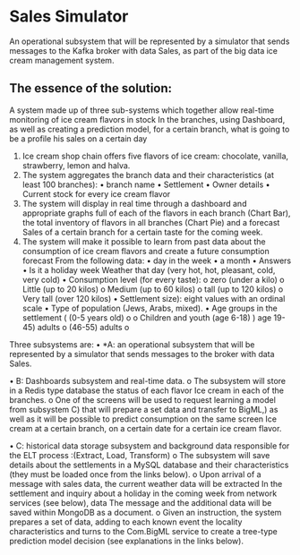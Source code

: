 # Sales Simulator
An operational subsystem that will be represented by a simulator that sends messages to the Kafka broker with data
Sales, as part of the big data ice cream management system.


## The essence of the solution:
A system made up of three sub-systems which together allow real-time monitoring of ice cream flavors in stock
In the branches, using Dashboard, as well as creating a prediction model, for a certain branch, what is going to be a profile
his sales on a certain day
1. Ice cream shop chain offers five flavors of ice cream: chocolate, vanilla, strawberry, lemon and halva.
2. The system aggregates the branch data and their characteristics (at least 100 branches):
• branch name
• Settlement
• Owner details
• Current stock for every ice cream flavor
3. The system will display in real time through a dashboard and appropriate graphs full of each of the flavors
in each branch (Chart Bar), the total inventory of flavors in all branches (Chart Pie) and a forecast
Sales of a certain branch for a certain taste for the coming week.
4. The system will make it possible to learn from past data about the consumption of ice cream flavors and create a future consumption forecast
From the following data:
• day in the week
• a month
• Answers
• Is it a holiday week
Weather that day (very hot, hot, pleasant, cold, very cold)
• Consumption level (for every taste):
o zero (under a kilo)
o Little (up to 20 kilos)
o Medium (up to 60 kilos)
o tall (up to 120 kilos)
o Very tall (over 120 kilos)
• Settlement size): eight values with an ordinal scale
• Type of population (Jews, Arabs, mixed).
• Age groups in the settlement (
(0-5 years old) o
o Children and youth (age 6-18)
) age 19-45) adults o
(46-55) adults o

Three subsystems are:
• *A: an operational subsystem that will be represented by a simulator that sends messages to the broker with data
Sales.

• B: Dashboards subsystem and real-time data.
o The subsystem will store in a Redis type database the status of each flavor
Ice cream in each of the branches.
o One of the screens will be used to request learning a model from subsystem C) that will prepare a set
data and transfer to BigML,) as well as it will be possible to predict consumption on the same screen
Ice cream at a certain branch, on a certain date for a certain ice cream flavor.

• C: historical data storage subsystem and background data responsible for the ELT process
:(Extract, Load, Transform)
o The subsystem will save details about the settlements in a MySQL database
and their characteristics (they must be loaded once from the links below).
o Upon arrival of a message with sales data, the current weather data will be extracted
In the settlement and inquiry about a holiday in the coming week from network services (see below), data
The message and the additional data will be saved within MongoDB as a document.
o Given an instruction, the system prepares a set of data, adding to each known event the
locality characteristics and turns to the Com.BigML service to create a tree-type prediction model
decision (see explanations in the links below).
